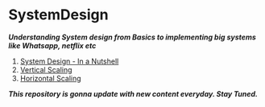 # SystemDesign

***Understanding System design from Basics to implementing big systems like Whatsapp, netflix etc***

 1. [System Design - In a Nutshell](https://medium.com/elevate-salesforce/system-design-in-a-nutshell-f920fc8382c7)
 2. [Vertical Scaling](https://medium.com/elevate-salesforce/system-design-vertical-scaling-in-a-nutshell-with-oop-code-eee8ba4ed393)
 3. [Horizontal Scaling](https://medium.com/elevate-salesforce/system-design-horizontal-scaling-in-a-nutshell-with-oop-code-example-6099e0f39d7)
 
 

***This repository is gonna update with new content everyday. Stay Tuned.***
